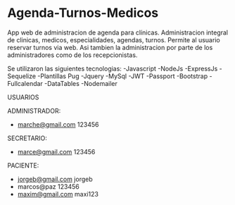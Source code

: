 # Agenda-Turnos-Medicos
 App web de administracion de agenda para clínicas.
 Administracion integral de clinicas, medicos, especialidades, agendas, turnos.
 Permite al usuario reservar turnos via web. Asi tambien la administracion por parte de los administradores como de los recepcionistas.
 
 Se utilizaron las siguientes tecnologias:
 -Javascript
 -NodeJs
 -ExpressJs
 -Sequelize
 -Plantillas Pug
 -Jquery
 -MySql
 -JWT
 -Passport
 -Bootstrap
 -Fullcalendar
 -DataTables
 -Nodemailer
 

USUARIOS

ADMINISTRADOR:
- marche@gmail.com 123456

SECRETARIO:
- marce@gmail.com 123456

PACIENTE:
- jorgeb@gmail.com jorgeb
- marcos@paz 123456
- maxim@gmail.com maxi123

